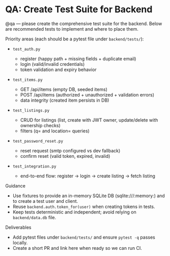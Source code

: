 # QA: Create Test Suite for Backend

@qa — please create the comprehensive test suite for the backend. Below are recommended tests to implement and where to place them.

Priority areas (each should be a pytest file under `backend/tests/`):

- `test_auth.py`
  - register (happy path + missing fields + duplicate email)
  - login (valid/invalid credentials)
  - token validation and expiry behavior

- `test_items.py`
  - GET /api/items (empty DB, seeded items)
  - POST /api/items (authorized + unauthorized + validation errors)
  - data integrity (created item persists in DB)

- `test_listings.py`
  - CRUD for listings (list, create with JWT owner, update/delete with ownership checks)
  - filters (q= and location= queries)

- `test_password_reset.py`
  - reset request (smtp configured vs dev fallback)
  - confirm reset (valid token, expired, invalid)

- `test_integration.py`
  - end-to-end flow: register -> login -> create listing -> fetch listing

Guidance
- Use fixtures to provide an in-memory SQLite DB (sqlite:///:memory:) and to create a test user and client.
- Reuse `backend.auth.token_for(user)` when creating tokens in tests.
- Keep tests deterministic and independent; avoid relying on `backend/data.db` file.

Deliverables
- Add pytest files under `backend/tests/` and ensure `pytest -q` passes locally.
- Create a short PR and link here when ready so we can run CI.
